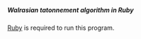 ##### Walrasian tatonnement algorithm in Ruby

[Ruby](https://www.ruby-lang.org/en/documentation/installation/) is required to run this program.
